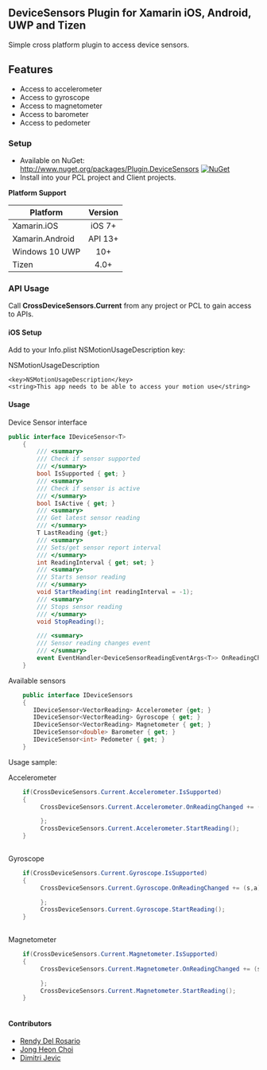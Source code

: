 ## DeviceSensors Plugin for Xamarin iOS, Android, UWP and Tizen
Simple cross platform plugin to access device sensors.

## Features

- Access to accelerometer
- Access to gyroscope
- Access to magnetometer
- Access to barometer
- Access to pedometer

### Setup
* Available on NuGet: http://www.nuget.org/packages/Plugin.DeviceSensors [![NuGet](https://img.shields.io/nuget/v/Plugin.DeviceSensors.svg?label=NuGet)](https://www.nuget.org/packages/Plugin.DeviceSensors/)
* Install into your PCL project and Client projects.


**Platform Support**

|Platform|Version|
| ------------------- | :------------------: |
|Xamarin.iOS|iOS 7+|
|Xamarin.Android|API 13+|
|Windows 10 UWP|10+|
|Tizen|4.0+|

### API Usage

Call **CrossDeviceSensors.Current** from any project or PCL to gain access to APIs.

#### iOS Setup

Add to your Info.plist NSMotionUsageDescription key:

NSMotionUsageDescription
```
<key>NSMotionUsageDescription</key>
<string>This app needs to be able to access your motion use</string>
```

#### Usage

Device Sensor interface

```cs
public interface IDeviceSensor<T>
    {
        /// <summary>
        /// Check if sensor supported
        /// </summary>
        bool IsSupported { get; }
        /// <summary>
        /// Check if sensor is active
        /// </summary>
        bool IsActive { get; }
        /// <summary>
        /// Get latest sensor reading
        /// </summary>
        T LastReading {get;}
        /// <summary>
        /// Sets/get sensor report interval
        /// </summary>
        int ReadingInterval { get; set; }
        /// <summary>
        /// Starts sensor reading
        /// </summary>
        void StartReading(int readingInterval = -1);
        /// <summary>
        /// Stops sensor reading
        /// </summary>
        void StopReading();

        /// <summary>
        /// Sensor reading changes event
        /// </summary>
        event EventHandler<DeviceSensorReadingEventArgs<T>> OnReadingChanged;
    }
```

Available sensors

```cs
    public interface IDeviceSensors
    {
       IDeviceSensor<VectorReading> Accelerometer {get; }
       IDeviceSensor<VectorReading> Gyroscope { get; }
       IDeviceSensor<VectorReading> Magnetometer { get; }
       IDeviceSensor<double> Barometer { get; }
       IDeviceSensor<int> Pedometer { get; }
    }
```
Usage sample:

Accelerometer
```csharp
    if(CrossDeviceSensors.Current.Accelerometer.IsSupported)
    {
         CrossDeviceSensors.Current.Accelerometer.OnReadingChanged += (s,a)=>{

         };
         CrossDeviceSensors.Current.Accelerometer.StartReading();
    }
   

```


Gyroscope
```csharp
    if(CrossDeviceSensors.Current.Gyroscope.IsSupported)
    {
         CrossDeviceSensors.Current.Gyroscope.OnReadingChanged += (s,a)=>{

         };
         CrossDeviceSensors.Current.Gyroscope.StartReading();
    }
   

```

Magnetometer
```csharp
    if(CrossDeviceSensors.Current.Magnetometer.IsSupported)
    {
         CrossDeviceSensors.Current.Magnetometer.OnReadingChanged += (s,a)=>{

         };
         CrossDeviceSensors.Current.Magnetometer.StartReading();
    }
   

```


#### Contributors

* [Rendy Del Rosario](https://github.com/rdelrosario)
* [Jong Heon Choi](https://github.com/JongHeonChoi)
* [Dimitri Jevic](https://github.com/dimitrijevic)
